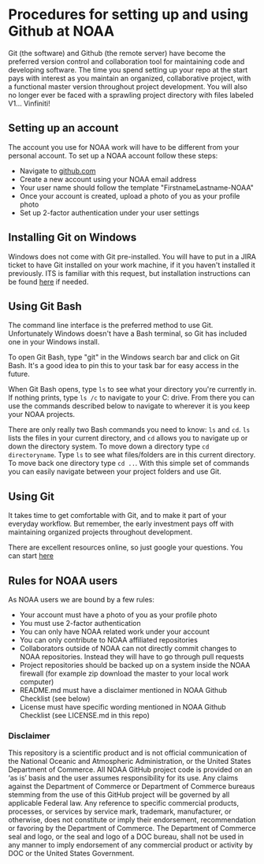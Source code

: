 # Procedures for setting up and using Github at NOAA

Git (the software) and Github (the remote server) have become the preferred version control and collaboration tool for maintaining code
and developing software.  The time you spend setting up your repo at the start pays with interest as you maintain an organized, collaborative project, with a functional master version throughout project development. You will also no longer ever be faced with a sprawling project directory with files labeled V1... Vinfiniti!

## Setting up an account
The account you use for NOAA work will have to be different from your personal account.  To set up a NOAA account follow these steps:
* Navigate to [github.com](https://github.com/)
* Create a new account using your NOAA email address
* Your user name should follow the template "FirstnameLastname-NOAA"
* Once your account is created, upload a photo of you as your profile photo
* Set up 2-factor authentication under your user settings

## Installing Git on Windows
Windows does not come with Git pre-installed.  You will have to put in a JIRA ticket to have Git installed on your work machine, if it you haven't installed it previously.  ITS is familiar with this request, but installation instructions can be found [here](https://git-scm.com/book/en/v2/Getting-Started-Installing-Git) if needed.

## Using Git Bash
The command line interface is the preferred method to use Git.  Unfortunately Windows doesn't have a Bash terminal, 
so Git has included one in your Windows install.

To open Git Bash, type "git" in the Windows search bar and click on Git Bash.  It's a good idea to pin this to your task bar for easy access in the future.

When Git Bash opens, type `ls` to see what your directory you're currently in.  If nothing prints, type `ls /c` to navigate to your C: drive.  From there you can use the commands described below to navigate to wherever it is you keep your NOAA projects.

There are only really two Bash commands you need to know: `ls` and `cd`. `ls` lists the files in your current directory, and `cd` allows you to navigate up or down the directory system.  To move down a directory type `cd directoryname`. Type `ls` to see what files/folders are in this current directory. To move back one directory type `cd ..`.  With this simple set of commands you can easily navigate between your project folders and use Git.

## Using Git
It takes time to get comfortable with Git, and to make it part of your everyday workflow. But remember, the early investment pays off with maintaining organized projects throughout development.

There are excellent resources online, so just google your questions.  You can start [here](https://guides.github.com/activities/hello-world/)

## Rules for NOAA users
As NOAA users we are bound by a few rules:
* Your account must have a photo of you as your profile photo
* You must use 2-factor authentication
* You can only have NOAA related work under your account
* You can only contribute to NOAA affiliated repositories
* Collaborators outside of NOAA can not directly commit changes to NOAA repositories.  Instead they will have to go through pull requests
* Project repositories should be backed up on a system inside the NOAA firewall (for example zip download the master to your local work computer)
* README.md must have a disclaimer mentioned in NOAA Github Checklist (see below)
* License must have specific wording mentioned in NOAA Github Checklist (see LICENSE.md in this repo)


### Disclaimer
This repository is a scientific product and is not official communication of the National Oceanic and
Atmospheric Administration, or the United States Department of Commerce. All NOAA GitHub project code is
provided on an ‘as is’ basis and the user assumes responsibility for its use. Any claims against the Department of
Commerce or Department of Commerce bureaus stemming from the use of this GitHub project will be governed
by all applicable Federal law. Any reference to specific commercial products, processes, or services by service
mark, trademark, manufacturer, or otherwise, does not constitute or imply their endorsement, recommendation or
favoring by the Department of Commerce. The Department of Commerce seal and logo, or the seal and logo of a
DOC bureau, shall not be used in any manner to imply endorsement of any commercial product or activity by
DOC or the United States Government.
